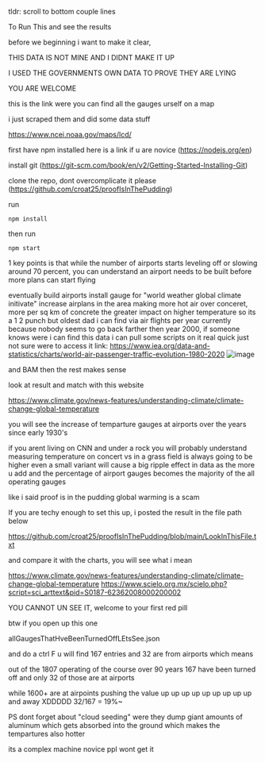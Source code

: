 ﻿tldr: scroll to bottom couple lines

To Run This and see the results

before we beginning i want to make it clear,

THIS DATA IS NOT MINE AND I DIDNT MAKE IT UP

I USED THE GOVERNMENTS OWN DATA TO PROVE THEY ARE LYING

YOU ARE WELCOME

this is the link were you can find all the gauges urself on a map

i just scraped them and did some data stuff

https://www.ncei.noaa.gov/maps/lcd/

first have npm installed
here is a link if u are novice (https://nodejs.org/en)


install git (https://git-scm.com/book/en/v2/Getting-Started-Installing-Git)


clone the repo, dont overcomplicate it please (https://github.com/croat25/proofIsInThePudding)

run 
```
npm install
```

then run

```
npm start
```

1 key points is that while the number of airports starts leveling off or slowing around 70 percent, you can understand
an airport needs to be built before more plans can start flying

eventually 
build airports
install gauge for "world weather global climate initivate"
increase airplans in the area making more hot air over conceret, 
more per sq km of concrete the greater impact on higher temperature
so its a 1 2 punch but oldest dad i can find via air flights per year currently because 
nobody seems to go back farther then year 2000, if someone knows were i can find this 
data i can pull some scripts on it real quick just not sure were to access it
link: https://www.iea.org/data-and-statistics/charts/world-air-passenger-traffic-evolution-1980-2020
![image](https://github.com/user-attachments/assets/b53abb13-a1b4-46e5-afa7-67330859e78f)

and BAM then the rest makes sense

look at result and match with this website

https://www.climate.gov/news-features/understanding-climate/climate-change-global-temperature

you will see the increase of temparture gauges at airports over the years since early 1930's

if you arent living on CNN and under a rock you will probably understand measuring temperature on concert vs
in a grass field is always going to be higher even a small variant will cause a big
ripple effect in data as the more u add and the percentage of airport gauges becomes the majority of the
all operating gauges

like i said proof is in the pudding global warming is a scam

If you are techy enough to set this up, i posted the result in the file path below

https://github.com/croat25/proofIsInThePudding/blob/main/LookInThisFile.txt

and compare it with the charts, you will see what i mean

https://www.climate.gov/news-features/understanding-climate/climate-change-global-temperature
https://www.scielo.org.mx/scielo.php?script=sci_arttext&pid=S0187-62362008000200002

YOU CANNOT UN SEE IT, welcome to your first red pill

btw if you open up this one 

allGaugesThatHveBeenTurnedOffLEtsSee.json

and do a ctrl F u will find 167 entries and 32 are from airports which means

out of the 1807 operating of the course over 90 years 167 have been turned off and only 32 of those are at airports

while 1600+ are at airpoints pushing the value up up up up up up up up up and away XDDDDD
32/167 = 19%~

PS dont forget about "cloud seeding" were they dump giant amounts of aluminum which gets  absorbed into the ground
which makes the tempartures also hotter

its a complex machine novice ppl wont get it
